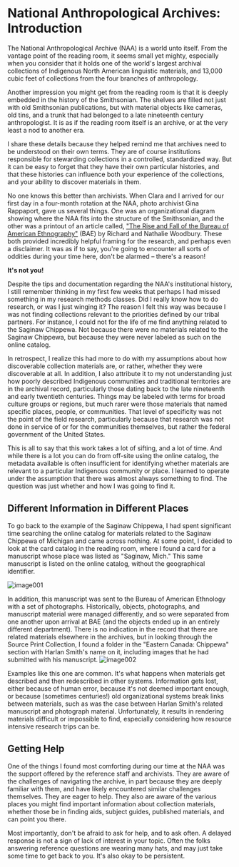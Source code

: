 # National Anthropological Archives: Introduction

The National Anthropological Archive (NAA) is a world unto itself. From the vantage point of the reading room, it seems small yet mighty, especially when you consider that it holds one of the world's largest archival collections of Indigenous North American linguistic materials, and 13,000 cubic feet of collections from the four branches of anthropology.

Another impression you might get from the reading room is that it is deeply embedded in the history of the Smithsonian. The shelves are filled not just with old Smithsonian publications, but with material objects like cameras, old tins, and a trunk that had belonged to a late nineteenth century anthropologist. It is as if the reading room itself is an archive, or at the very least a nod to another era.

I share these details because they helped remind me that archives need to be understood on their own terms. They are of course institutions responsible for stewarding collections in a controlled, standardized way. But it can be easy to forget that they have their own particular histories, and that these histories can influence both your experience of the collections, and your ability to discover materials in them.

No one knows this better than archivists. When Clara and I arrived for our first day in a four-month rotation at the NAA, photo archivist Gina Rappaport, gave us several things. One was an organizational diagram showing where the NAA fits into the structure of the Smithsonian, and the other was a printout of an article called, ["The Rise and Fall of the Bureau of American Ethnography"](https://www.jstor.org/stable/40170100?searchText=rise+and+fall+of+the+bureau+of&searchUri=%2Faction%2FdoBasicSearch%3FQuery%3Drise%2Band%2Bfall%2Bof%2Bthe%2Bbureau%2Bof%26so%3Drel&ab_segments=0%2Fbasic_search_gsv2%2Fcontrol&refreqid=fastly-default%3A73f3fe885bf26221b856135a2d87f0db#metadata_info_tab_contents) (BAE) by Richard and Nathalie Woodbury. These both provided incredibly helpful framing for the research, and perhaps even a disclaimer. It was as if to say, you're going to encounter all sorts of oddities during your time here, don't be alarmed – there's a reason!

**It's not you!**

Despite the tips and documentation regarding the NAA's institutional history, I still remember thinking in my first few weeks that perhaps I had missed something in my research methods classes. Did I really know how to do research, or was I just winging it? The reason I felt this way was because I was not finding collections relevant to the priorities defined by our tribal partners. For instance, I could not for the life of me find anything related to the Saginaw Chippewa. Not because there were no materials related to the Saginaw Chippewa, but because they were never labeled as such on the online catalog.

In retrospect, I realize this had more to do with my assumptions about how discoverable collection materials are, or rather, whether they were discoverable at all. In addition, I also attribute it to my not understanding just how poorly described Indigenous communities and traditional territories are in the archival record, particularly those dating back to the late nineteenth and early twentieth centuries. Things may be labeled with terms for broad culture groups or regions, but much rarer were those materials that named specific places, people, or communities. That level of specificity was not the point of the field research, particularly because that research was not done in service of or for the communities themselves, but rather the federal government of the United States.

This is all to say that this work takes a lot of sifting, and a lot of time. And while there is a lot you can do from off-site using the online catalog, the metadata available is often insufficient for identifying whether materials are relevant to a particular Indigenous community or place. I learned to operate under the assumption that there was almost always something to find. The question was just whether and how I was going to find it.

## Different Information in Different Places

To go back to the example of the Saginaw Chippewa, I had spent significant time searching the online catalog for materials related to the Saginaw Chippewa of Michigan and came across nothing. At some point, I decided to look at the card catalog in the reading room, where I found a card for a manuscript whose place was listed as "Saginaw, Mich." This same manuscript is listed on the online catalog, without the geographical identifier.

![image001](https://github.com/WSU-CDSC/Mukurtu-Shared-Research-Toolkit/assets/88502274/fc8c1da3-48e7-483c-857c-9a16021b0abb)

In addition, this manuscript was sent to the Bureau of American Ethnology with a set of photographs. Historically, objects, photographs, and manuscript material were managed differently, and so were separated from one another upon arrival at BAE (and the objects ended up in an entirely different department). There is no indication in the record that there are related materials elsewhere in the archives, but in looking through the Source Print Collection, I found a folder in the "Eastern Canada: Chippewa" section with Harlan Smith's name on it, including images that he had submitted with his manuscript.
![image002](https://github.com/WSU-CDSC/Mukurtu-Shared-Research-Toolkit/assets/88502274/f040166d-344e-4747-b654-458851c50574)

Examples like this one are common. It's what happens when materials get described and then redescribed in other systems. Information gets lost, either because of human error, because it's not deemed important enough, or because (sometimes centuries!) old organizational systems break links between materials, such as was the case between Harlan Smith's related manuscript and photograph material. Unfortunately, it results in rendering materials difficult or impossible to find, especially considering how resource intensive research trips can be.

## Getting Help

One of the things I found most comforting during our time at the NAA was the support offered by the reference staff and archivists. They are aware of the challenges of navigating the archive, in part because they are deeply familiar with them, and have likely encountered similar challenges themselves. They are eager to help. They also are aware of the various places you might find important information about collection materials, whether those be in finding aids, subject guides, published materials, and can point you there.

Most importantly, don't be afraid to ask for help, and to ask often. A delayed response is not a sign of lack of interest in your topic. Often the folks answering reference questions are wearing many hats, and may just take some time to get back to you. It's also okay to be persistent.

